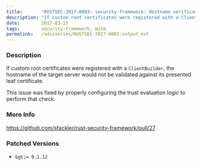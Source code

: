 ```yaml
---
title:       "RUSTSEC-2017-0003: security-framework: Hostname verification skipped when custom root certs used"
description: "If custom root certificates were registered with a ClientBuilder, the hostname of the target server would not be validated against its presented leaf certificate. This issue was fixed by properly configuring the trust evaluation logic to perform that check."
date:        2017-03-15
tags:        security-framework, mitm
permalink:   /advisories/RUSTSEC-2017-0003:output_ext
---
```


### Description

If custom root certificates were registered with a `ClientBuilder`, the
hostname of the target server would not be validated against its presented leaf
certificate.

This issue was fixed by properly configuring the trust evaluation logic to
perform that check.

### More Info

<https://github.com/sfackler/rust-security-framework/pull/27>

### Patched Versions

- `&gt;= 0.1.12`

